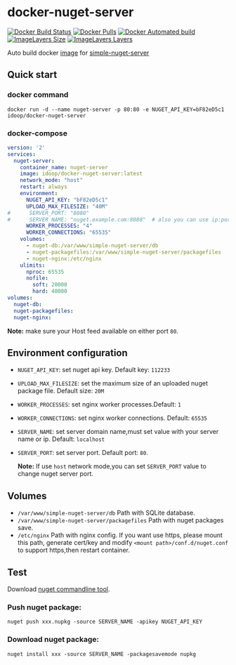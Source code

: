 # docker-nuget-server

[![Docker Build Status](https://img.shields.io/docker/build/idoop/docker-nuget-server.svg)](https://hub.docker.com/r/idoop/docker-nuget-server/)
[![Docker Pulls](https://img.shields.io/docker/pulls/idoop/docker-nuget-server.svg)](https://hub.docker.com/r/idoop/docker-nuget-server/)
[![Docker Automated build](https://img.shields.io/docker/automated/idoop/docker-nuget-server.svg)](https://hub.docker.com/r/idoop/docker-nuget-server/)
[![ImageLayers Size](https://img.shields.io/imagelayers/image-size/idoop/docker-nuget-server/latest.svg)](https://hub.docker.com/r/idoop/docker-nuget-server/)
[![ImageLayers Layers](https://img.shields.io/imagelayers/layers/idoop/docker-nuget-server/latest.svg)](https://hub.docker.com/r/idoop/docker-nuget-server/)



Auto build docker [image](https://hub.docker.com/r/idoop/docker-nuget-server/) for [simple-nuget-server](https://github.com/Daniel15/simple-nuget-server)

## Quick start

### docker command
``` shell
docker run -d --name nuget-server -p 80:80 -e NUGET_API_KEY=bF82eD5c1 idoop/docker-nuget-server
```

### docker-compose

``` yaml
version: '2'
services:
  nuget-server:
    container_name: nuget-server
    image: idoop/docker-nuget-server:latest
    network_mode: "host"
    restart: always
    environment:
      NUGET_API_KEY: "bF82eD5c1"
      UPLOAD_MAX_FILESIZE: "40M"
#      SERVER_PORT: "8080"
#      SERVER_NAME: "nuget.example.com:8080"  # also you can use ip:port. eg: 192.168.0.22:8080
      WORKER_PROCESSES: "4"
      WORKER_CONNECTIONS: "65535"
    volumes:
      - nuget-db:/var/www/simple-nuget-server/db
      - nuget-packagefiles:/var/www/simple-nuget-server/packagefiles
      - nuget-nginx:/etc/nginx
    ulimits:
      nproc: 65535
      nofile:
        soft: 20000
        hard: 40000
volumes:
  nuget-db:
  nuget-packagefiles:
  nuget-nginx:
```

**Note:** make sure your Host feed available on either port `80`.

## Environment configuration

* `NUGET_API_KEY`: set nuget api key. Default key: `112233`

* `UPLOAD_MAX_FILESIZE`: set the maximum size of an uploaded nuget package file. Default size: `20M`

* `WORKER_PROCESSES`: set nginx worker processes.Default: `1`

* `WORKER_CONNECTIONS`: set nginx worker connections. Default: `65535`

* `SERVER_NAME`: set server domain name,must set value with your server name or ip. Default: `localhost`

* `SERVER_PORT`: set server port. Default port: `80`.

  **Note:** If use `host` network mode,you can set `SERVER_PORT` value  to change nuget server port.

## Volumes
* `/var/www/simple-nuget-server/db` Path with SQLite database.
* `/var/www/simple-nuget-server/packagefiles` Path with nuget packages save.
* `/etc/nginx` Path with nginx config. If you want use https, please mount this path, generate cert/key and modify `<mount path>/conf.d/nuget.conf` to support https,then restart container.


## Test

Download [nuget commandline tool](https://www.nuget.org/downloads).

### Push nuget package:
``` shell
nuget push xxx.nupkg -source SERVER_NAME -apikey NUGET_API_KEY
```

### Download nuget package:
``` shell
nuget install xxx -source SERVER_NAME -packagesavemode nupkg
```
